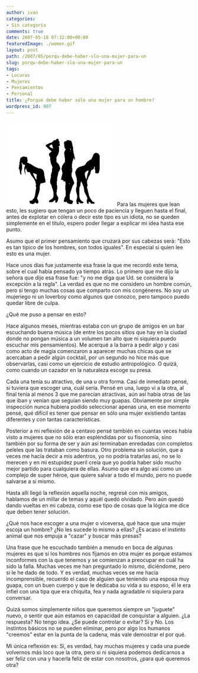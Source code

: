 ```yaml
---
author: ivan
categories:
- Sin categoría
comments: true
date: 2007-05-18 07:32:00+00:00
featuredImage: ./women.gif
layout: post
path: /2007/05/porqu-debe-haber-slo-una-mujer-para-un
slug: porqu-debe-haber-slo-una-mujer-para-un
tags:
- Locuras
- Mujeres
- Pensamientos
- Personal
title: ¿Porqué debe haber sólo una mujer para un hombre?
wordpress_id: 907
---
```


![](./women.gif)Para las mujeres que lean esto, les sugiero que tengan un poco de paciencia y lleguen hasta el final, antes de explotar en cólera o decir este tipo es un idiota, no se queden simplemente en el título, espero poder llegar a explicar mi idea hasta ese punto.

Asumo que el primer pensamiento que cruzará por sus cabezas será: "Esto es tan típico de los hombres, son todos iguales". En especial si quien lee esto es una mujer.

Hace unos días fue justamente esa frase la que me recordó este tema, sobre el cual había pensado ya tiempo atrás. Lo primero que me dijo la señora que dijo esa frase fue: "y no me diga que Ud. se considera la excepción a la regla". La verdad es que no me considero un hombre común, pero sí tengo muchas cosas que comparto con mis congéneres. No soy un mujeriego ni un loverboy como algunos que conozco, pero tampoco puedo quedar libre de culpa.

¿Qué me puso a pensar en esto?

Hace algunos meses, mientras estaba con un grupo de amigos en un bar escuchando buena música (de entre los pocos sitios que hay en la ciudad donde no pongan música a un volumen tan alto que ni siquiera puedo escuchar mis pensamientos). Me acerqué a la barra a pedir algo y casi como acto de magia comenzaron a aparecer muchas chicas que se acercaban a pedir algún cocktail, por un segundo no hice más que observarlas, casi como un ejercicio de estudio antropológico. O quizá, como cuando un cazador en la naturaleza escoge su presa.

Cada una tenía su atractivo, de una u otra forma. Casi de inmediato pensé, si tuviera que escoger una, cuál sería. Pensé en una, luego vi a la otra, al final tenía al menos 3 que me parecían atractivas, aún así había otras de las que iban y venían que seguían siendo muy guapas. Obviamente por simple inspección nunca hubiera podido seleccionar apenas una, en ese momento pensé, qué difícil es tener que pensar en sólo una mujer existiendo tantas diferentes y con tantas características.

Posterior a mi reflexión de a centavo pensé también en cuantas veces había visto a mujeres que no sólo eran espléndidas por su fisonomía, sino también por su forma de ser y aún así terminaban enredadas con completos peleles que las trataban como basura. Otro problema sin solución, que a veces me hacía decir a mis adentros, yo no podría tratarlas así, no se lo merecen y en mi estupidez pueril creía que yo podría haber sido mucho mejor partido para cualquiera de ellas. Asumo que era algo así como un complejo de super héroe, que quiere salvar a todo el mundo, pero no puede salvarse a sí mismo.

Hasta allí llegó la reflexión aquella noche, regresé con mis amigos, hablamos de un millar de temas y aquél quedó olvidado. Pero aún quedó dando vueltas en mi cabeza, como ese tipo de cosas que la lógica me dice que deben tener solución.

¿Qué nos hace escoger a una mujer o viceversa, qué hace que una mujer escoja un hombre? ¿No les sucede lo mismo a ellas? ¿Es acaso el instinto animal que nos empuja a "cazar" y buscar más presas?

Una frase que he escuchado también a menudo en boca de algunas mujeres es que si los hombres nos fijamos en otra mujer es porque estamos inconformes con la que tenemos y se comienzan a preocupar en cuál ha sido la falla. Muchas veces me han preguntado lo mismo, diciéndome, pero si le he dado de todo. Y es verdad, muchas veces se me hacía incomprensible, recuerdo el caso de alguien que teniendo una esposa muy guapa, con un buen cuerpo y que le dedicaba su vida a su esposo, él le era infiel con una tipa que era chiquita, fea y nada agradable ni siquiera para conversar.

Quizá somos simplemente niños que queremos siempre un "juguete" nuevo, o sentir que aún estamos en capacidad de conquistar a alguien. ¿La respuesta? No tengo idea. ¿Se puede controlar o evitar? Sí y No. Los instintos básicos no se pueden eliminar, pero por algo los humanos "creemos" estar en la punta de la cadena, más vale demostrar el por qué.

Mi única reflexión es: Sí, es verdad, hay muchas mujeres y cada una puede volvernos más loco que la otra, pero si ni siquiera podemos dedicarnos a ser feliz con una y hacerla feliz de estar con nosotros, ¿para qué queremos otra?
